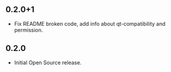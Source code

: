 ## 0.2.0+1

* Fix README broken code, add info about qt-сompatibility and permission.

## 0.2.0

* Initial Open Source release.
